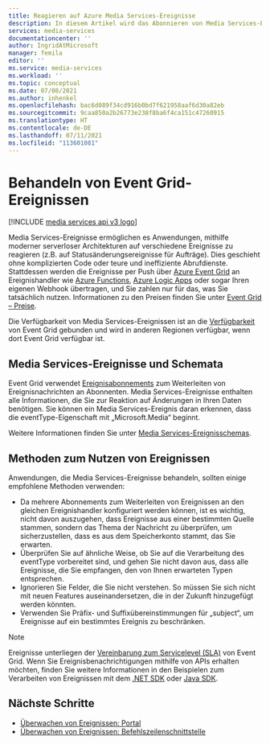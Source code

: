 ```yaml
---
title: Reagieren auf Azure Media Services-Ereignisse
description: In diesem Artikel wird das Abonnieren von Media Services-Ereignissen mithilfe von Azure Event Grid erläutert.
services: media-services
documentationcenter: ''
author: IngridAtMicrosoft
manager: femila
editor: ''
ms.service: media-services
ms.workload: ''
ms.topic: conceptual
ms.date: 07/08/2021
ms.author: inhenkel
ms.openlocfilehash: bac6d089f34cd916b0bd7f621958aaf6d30a82eb
ms.sourcegitcommit: 9caa850a2b26773e238f8ba6f4ca151c47260915
ms.translationtype: HT
ms.contentlocale: de-DE
ms.lasthandoff: 07/11/2021
ms.locfileid: "113601081"
---
```

# <a name="handling-event-grid-events"></a>Behandeln von Event Grid-Ereignissen

[!INCLUDE [media services api v3 logo](../includes/v3-hr.md)]

Media Services-Ereignisse ermöglichen es Anwendungen, mithilfe moderner serverloser Architekturen auf verschiedene Ereignisse zu reagieren (z.B. auf Statusänderungsereignisse für Aufträge). Dies geschieht ohne komplizierten Code oder teure und ineffiziente Abrufdienste. Stattdessen werden die Ereignisse per Push über [Azure Event Grid](https://azure.microsoft.com/services/event-grid/) an Ereignishandler wie [Azure Functions](https://azure.microsoft.com/services/functions/), [Azure Logic Apps](https://azure.microsoft.com/services/logic-apps/) oder sogar Ihren eigenen Webhook übertragen, und Sie zahlen nur für das, was Sie tatsächlich nutzen. Informationen zu den Preisen finden Sie unter [Event Grid – Preise](https://azure.microsoft.com/pricing/details/event-grid/).

Die Verfügbarkeit von Media Services-Ereignissen ist an die [Verfügbarkeit](../../../event-grid/overview.md) von Event Grid gebunden und wird in anderen Regionen verfügbar, wenn dort Event Grid verfügbar ist.  

## <a name="media-services-events-and-schemas"></a>Media Services-Ereignisse und Schemata

Event Grid verwendet [Ereignisabonnements](../../../event-grid/concepts.md#event-subscriptions) zum Weiterleiten von Ereignisnachrichten an Abonnenten. Media Services-Ereignisse enthalten alle Informationen, die Sie zur Reaktion auf Änderungen in Ihren Daten benötigen. Sie können ein Media Services-Ereignis daran erkennen, dass die eventType-Eigenschaft mit „Microsoft.Media“ beginnt.

Weitere Informationen finden Sie unter [Media Services-Ereignisschemas](../media-services-event-schemas.md).

## <a name="practices-for-consuming-events"></a>Methoden zum Nutzen von Ereignissen

Anwendungen, die Media Services-Ereignisse behandeln, sollten einige empfohlene Methoden verwenden:

* Da mehrere Abonnements zum Weiterleiten von Ereignissen an den gleichen Ereignishandler konfiguriert werden können, ist es wichtig, nicht davon auszugehen, dass Ereignisse aus einer bestimmten Quelle stammen, sondern das Thema der Nachricht zu überprüfen, um sicherzustellen, dass es aus dem Speicherkonto stammt, das Sie erwarten.
* Überprüfen Sie auf ähnliche Weise, ob Sie auf die Verarbeitung des eventType vorbereitet sind, und gehen Sie nicht davon aus, dass alle Ereignisse, die Sie empfangen, den von Ihnen erwarteten Typen entsprechen.
* Ignorieren Sie Felder, die Sie nicht verstehen.  So müssen Sie sich nicht mit neuen Features auseinandersetzen, die in der Zukunft hinzugefügt werden könnten.
* Verwenden Sie Präfix- und Suffixübereinstimmungen für „subject“, um Ereignisse auf ein bestimmtes Ereignis zu beschränken.

> [!NOTE]
> Ereignisse unterliegen der [Vereinbarung zum Servicelevel (SLA)](https://azure.microsoft.com/support/legal/sla/event-grid/v1_0/) von Event Grid. Wenn Sie Ereignisbenachrichtigungen mithilfe von APIs erhalten möchten, finden Sie weitere Informationen in den Beispielen zum Verarbeiten von Ereignissen mit dem [.NET SDK](https://github.com/Azure-Samples/media-services-v3-dotnet) oder [Java SDK](https://github.com/Azure-Samples/media-services-v3-java).

## <a name="next-steps"></a>Nächste Schritte

* [Überwachen von Ereignissen: Portal](../monitor-events-portal-how-to.md)
* [Überwachen von Ereignissen: Befehlszeilenschnittstelle](../job-state-events-cli-how-to.md)
